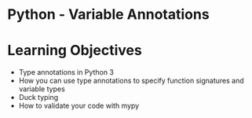 # Python - Variable Annotations

# Learning Objectives

- Type annotations in Python 3
- How you can use type annotations to specify function signatures and variable types
- Duck typing
- How to validate your code with mypy
